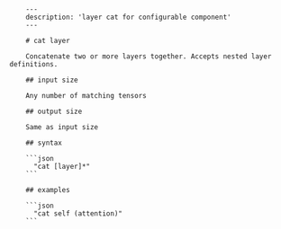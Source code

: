 
        ---
        description: 'layer cat for configurable component'
        ---

        # cat layer

        Concatenate two or more layers together. Accepts nested layer definitions.

        ## input size

        Any number of matching tensors

        ## output size

        Same as input size

        ## syntax

        ```json
          "cat [layer]*"
        ```

        ## examples

        ```json
          "cat self (attention)"
        ```
    